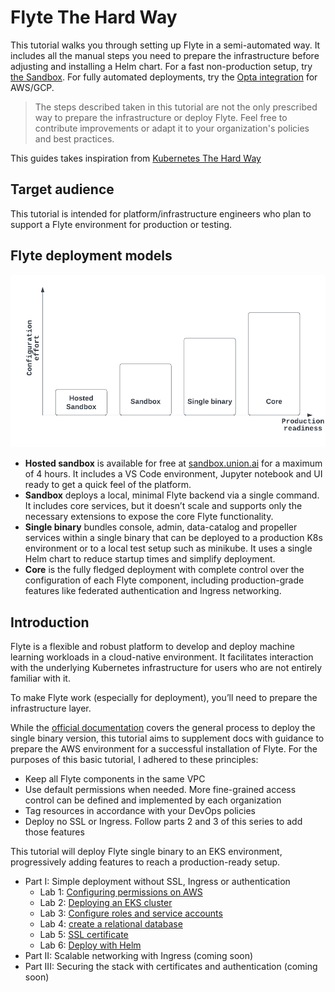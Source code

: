 # Flyte The Hard Way 
This tutorial walks you through setting up Flyte in a semi-automated way. It includes all the manual steps you need to prepare the infrastructure before adjusting and installing a Helm chart. For a fast non-production setup, try [the Sandbox](https://docs.flyte.org/en/latest/deployment/deployment/sandbox.html). For fully automated deployments, try the [Opta integration](https://github.com/flyteorg/flyte/tree/master/opta) for AWS/GCP.

> The steps described taken in this tutorial are not the only prescribed way to prepare the infrastructure or deploy Flyte. Feel free to contribute improvements or adapt it to your organization's policies and best practices.        

This guides takes inspiration from [Kubernetes The Hard Way](https://github.com/kelseyhightower/kubernetes-the-hard-way)
## Target audience
This tutorial is intended for platform/infrastructure engineers who plan to support a Flyte environment for production or testing.
## Flyte deployment models

![](./docs/images/flyte-deployment-1.png)

- **Hosted sandbox** is available for free at [sandbox.union.ai](https://sandbox.union.ai) for a maximum of 4 hours. It includes a VS Code environment, Jupyter notebook and UI ready to get a quick feel of the platform.
- **Sandbox** deploys a local, minimal Flyte backend via a single command. It includes core services, but it doesn’t scale and supports only the necessary extensions to expose the core Flyte functionality.
- **Single binary** bundles console, admin, data-catalog and propeller services within a single binary that can be deployed to a production K8s environment or to a local test setup such as minikube. It uses a single Helm chart to reduce startup times and simplify deployment.
- **Core** is the fully fledged deployment with complete control over the configuration of each Flyte component, including production-grade features like federated authentication and Ingress networking.
 

## Introduction
Flyte is a flexible and robust platform to develop and deploy machine learning workloads in a cloud-native environment. It facilitates interaction with the underlying Kubernetes infrastructure for users who are not entirely familiar with it.

To make Flyte work (especially for deployment), you’ll need to prepare the infrastructure layer.   

While the [official documentation](https://docs.flyte.org/en/latest/deployment/deployment/cloud_simple.html) covers the general process to deploy the single binary version, this tutorial aims to supplement docs with guidance to prepare the AWS environment for a successful installation of Flyte.
For the purposes of this basic tutorial, I adhered to these principles:

- Keep all Flyte components in the same VPC
- Use default permissions when needed. More fine-grained access control can be defined and implemented by each organization
- Tag resources in accordance with your DevOps policies
- Deploy no SSL or Ingress. Follow parts 2 and 3 of this series to add those features 


This tutorial will deploy Flyte single binary to an EKS environment, progressively adding features to reach a production-ready setup.

- Part I: Simple deployment without SSL, Ingress or authentication
    - Lab 1: [Configuring permissions on AWS](./docs/01-eks-permissions.md)
    - Lab 2: [Deploying an EKS cluster](./docs/02-deploying-eks-cluster.md)
    - Lab 3: [Configure roles and service accounts](./docs/03-roles-service-accounts.md)
    - Lab 4: [create a relational database](./docs/04-create-database.md)
    - Lab 5: [SSL certificate](./docs/05-SSL-certificates.md)
    - Lab 6: [Deploy with Helm](./docs/06-deploy-with-helm.md) 
- Part II: Scalable networking with Ingress (coming soon)
- Part III: Securing the stack with certificates and authentication (coming soon)


